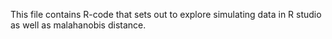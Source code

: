 This file contains R-code that sets out to explore simulating data in R studio as well as malahanobis distance.

